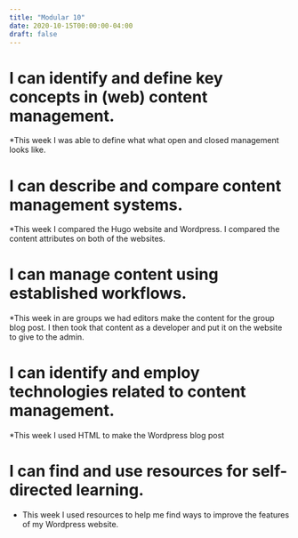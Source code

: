 ```yaml
---
title: "Modular 10"
date: 2020-10-15T00:00:00-04:00
draft: false
--- 
```


I can identify and define key concepts in (web) content management.
====================================================================
*This week I was able to define what what open and closed management looks like. 

I can describe and compare content management systems.
======================================================
*This week I compared the Hugo website and Wordpress. I compared the content attributes on both of the websites. 

I can manage content using established workflows.
=================================================
*This week in are groups we had editors make the content for the group blog post. I then took that content as a developer and put it on the website to give to the admin. 

I can identify and employ technologies related to content management.
==================================================
*This week I used HTML to make the Wordpress blog post 

I can find and use resources for self-directed learning.
========================================================
* This week I used resources to help me find ways to improve the features of my Wordpress website. 
